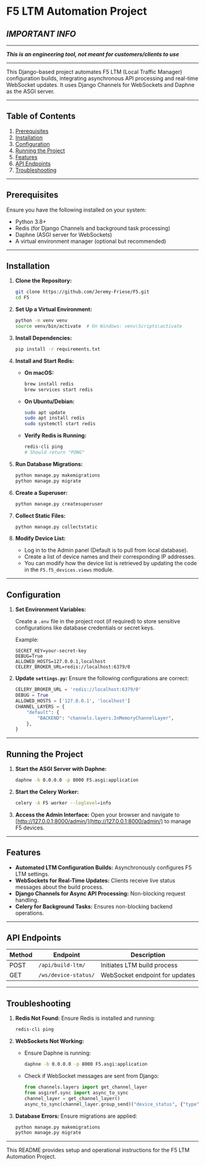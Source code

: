 # F5 LTM Automation Project

## ***IMPORTANT INFO***
---
***This is an engineering tool, not meant for customers/clients to use***

---

This Django-based project automates F5 LTM (Local Traffic Manager) configuration builds, integrating asynchronous API processing and real-time WebSocket updates. It uses Django Channels for WebSockets and Daphne as the ASGI server.

---

## **Table of Contents**
1. [Prerequisites](#prerequisites)
2. [Installation](#installation)
3. [Configuration](#configuration)
4. [Running the Project](#running-the-project)
5. [Features](#features)
6. [API Endpoints](#api-endpoints)
7. [Troubleshooting](#troubleshooting)

---

## **Prerequisites**

Ensure you have the following installed on your system:

- Python 3.8+
- Redis (for Django Channels and background task processing)
- Daphne (ASGI server for WebSockets)
- A virtual environment manager (optional but recommended)

---

## **Installation**

1. **Clone the Repository:**
   ```bash
   git clone https://github.com/Jeremy-Friese/F5.git
   cd F5
   ```

2. **Set Up a Virtual Environment:**
   ```bash
   python -m venv venv
   source venv/bin/activate  # On Windows: venv\Scripts\activate
   ```

3. **Install Dependencies:**
   ```bash
   pip install -r requirements.txt
   ```

4. **Install and Start Redis:**
   
   - **On macOS:**
     ```bash
     brew install redis
     brew services start redis
     ```
   - **On Ubuntu/Debian:**
     ```bash
     sudo apt update
     sudo apt install redis
     sudo systemctl start redis
     ```
   - **Verify Redis is Running:**
     ```bash
     redis-cli ping
     # Should return "PONG"
     ```

5. **Run Database Migrations:**
   ```bash
   python manage.py makemigrations
   python manage.py migrate
   ```

6. **Create a Superuser:**
   ```bash
   python manage.py createsuperuser
   ```

7. **Collect Static Files:**
   ```bash
   python manage.py collectstatic
   ```
8. **Modify Device List:**
   - Log in to the Admin panel (Default is to pull from local database).
   - Create a list of device names and their corresponding IP addresses.
   - You can modify how the device list is retrieved by updating the code in the `F5.f5_devices.views` module.
---

## **Configuration**

1. **Set Environment Variables:**

   Create a `.env` file in the project root (if required) to store sensitive configurations like database credentials or secret keys.

   Example:
   ```
   SECRET_KEY=your-secret-key
   DEBUG=True
   ALLOWED_HOSTS=127.0.0.1,localhost
   CELERY_BROKER_URL=redis://localhost:6379/0
   ```

2. **Update `settings.py`:**
   Ensure the following configurations are correct:
   ```python
   CELERY_BROKER_URL = 'redis://localhost:6379/0'
   DEBUG = True
   ALLOWED_HOSTS = ['127.0.0.1', 'localhost']
   CHANNEL_LAYERS = {
       "default": {
           "BACKEND": "channels.layers.InMemoryChannelLayer",
       },
   }
   ```

---

## **Running the Project**

1. **Start the ASGI Server with Daphne:**
   ```bash
   daphne -b 0.0.0.0 -p 8000 F5.asgi:application
   ```

2. **Start the Celery Worker:**
   ```bash
   celery -A F5 worker --loglevel=info
   ```

3. **Access the Admin Interface:**
   Open your browser and navigate to [http://127.0.0.1:8000/admin/](http://127.0.0.1:8000/admin/) to manage F5 devices.

---

## **Features**

- **Automated LTM Configuration Builds:** Asynchronously configures F5 LTM settings.
- **WebSockets for Real-Time Updates:** Clients receive live status messages about the build process.
- **Django Channels for Async API Processing:** Non-blocking request handling.
- **Celery for Background Tasks:** Ensures non-blocking backend operations.

---

## **API Endpoints**

| Method | Endpoint                | Description                        |
|--------|-------------------------|------------------------------------|
| POST   | `/api/build-ltm/`       | Initiates LTM build process       |
| GET    | `/ws/device-status/`    | WebSocket endpoint for updates    |

---

## **Troubleshooting**

1. **Redis Not Found:**
   Ensure Redis is installed and running:
   ```bash
   redis-cli ping
   ```

2. **WebSockets Not Working:**
   - Ensure Daphne is running:
     ```bash
     daphne -b 0.0.0.0 -p 8000 F5.asgi:application
     ```
   - Check if WebSocket messages are sent from Django:
     ```python
     from channels.layers import get_channel_layer
     from asgiref.sync import async_to_sync
     channel_layer = get_channel_layer()
     async_to_sync(channel_layer.group_send)("device_status", {"type": "send_status_update", "message": "Test Message"})
     ```

3. **Database Errors:**
   Ensure migrations are applied:
   ```bash
   python manage.py makemigrations
   python manage.py migrate
   ```

---

This README provides setup and operational instructions for the F5 LTM Automation Project.

